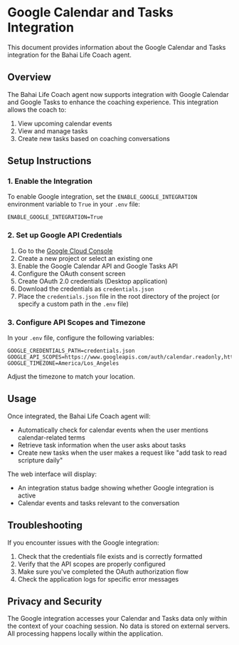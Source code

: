 # Google Calendar and Tasks Integration

This document provides information about the Google Calendar and Tasks integration for the Bahai Life Coach agent.

## Overview

The Bahai Life Coach agent now supports integration with Google Calendar and Google Tasks to enhance the coaching experience. This integration allows the coach to:

1. View upcoming calendar events
2. View and manage tasks
3. Create new tasks based on coaching conversations

## Setup Instructions

### 1. Enable the Integration

To enable Google integration, set the `ENABLE_GOOGLE_INTEGRATION` environment variable to `True` in your `.env` file:

```
ENABLE_GOOGLE_INTEGRATION=True
```

### 2. Set up Google API Credentials

1. Go to the [Google Cloud Console](https://console.cloud.google.com/)
2. Create a new project or select an existing one
3. Enable the Google Calendar API and Google Tasks API
4. Configure the OAuth consent screen
5. Create OAuth 2.0 credentials (Desktop application)
6. Download the credentials as `credentials.json`
7. Place the `credentials.json` file in the root directory of the project (or specify a custom path in the `.env` file)

### 3. Configure API Scopes and Timezone

In your `.env` file, configure the following variables:

```
GOOGLE_CREDENTIALS_PATH=credentials.json
GOOGLE_API_SCOPES=https://www.googleapis.com/auth/calendar.readonly,https://www.googleapis.com/auth/tasks
GOOGLE_TIMEZONE=America/Los_Angeles
```

Adjust the timezone to match your location.

## Usage

Once integrated, the Bahai Life Coach agent will:

- Automatically check for calendar events when the user mentions calendar-related terms
- Retrieve task information when the user asks about tasks
- Create new tasks when the user makes a request like "add task to read scripture daily"

The web interface will display:

- An integration status badge showing whether Google integration is active
- Calendar events and tasks relevant to the conversation

## Troubleshooting

If you encounter issues with the Google integration:

1. Check that the credentials file exists and is correctly formatted
2. Verify that the API scopes are properly configured
3. Make sure you've completed the OAuth authorization flow
4. Check the application logs for specific error messages

## Privacy and Security

The Google integration accesses your Calendar and Tasks data only within the context of your coaching session. No data is stored on external servers. All processing happens locally within the application. 